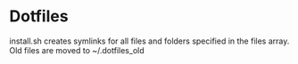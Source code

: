 # Dotfiles
install.sh creates symlinks for all files and folders specified in the files array.  
Old files are moved to ~/.dotfiles_old

